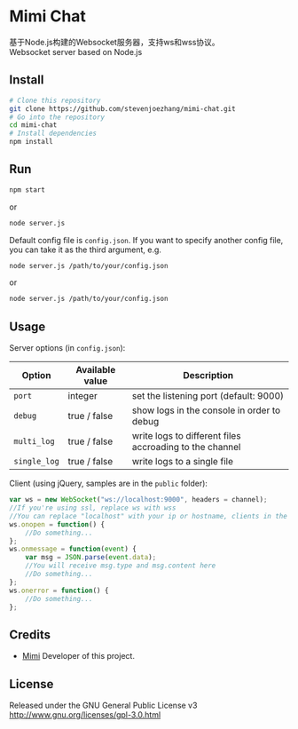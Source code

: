 # Mimi Chat

基于Node.js构建的Websocket服务器，支持ws和wss协议。  
Websocket server based on Node.js

## Install
```bash
# Clone this repository
git clone https://github.com/stevenjoezhang/mimi-chat.git
# Go into the repository
cd mimi-chat
# Install dependencies
npm install
```

## Run
```bash
npm start
```
or 
```bash
node server.js
```

Default config file is `config.json`. If you want to specify another config file, you can take it as the third argument, e.g.
```bash
node server.js /path/to/your/config.json
```
or 
```bash
node server.js /path/to/your/config.json
```

## Usage
Server options (in `config.json`):

| Option       | Available value | Description                                             |
|--------------|-----------------|---------------------------------------------------------|
| `port`       | integer         | set the listening port (default: 9000)                  |
| `debug`      | true / false    | show logs in the console in order to debug              |
| `multi_log`  | true / false    | write logs to different files accroading to the channel |
| `single_log` | true / false    | write logs to a single file                             |

Client (using jQuery, samples are in the `public` folder):
```javascript
var ws = new WebSocket("ws://localhost:9000", headers = channel);
//If you're using ssl, replace ws with wss
//You can replace "localhost" with your ip or hostname, clients in the same channel can send messages to each other
ws.onopen = function() {
	//Do something...
};
ws.onmessage = function(event) {
	var msg = JSON.parse(event.data);
	//You will receive msg.type and msg.content here
	//Do something...
};
ws.onerror = function() {
	//Do something...
};
```

## Credits
* [Mimi](https://zhangshuqiao.org) Developer of this project.

## License
Released under the GNU General Public License v3  
http://www.gnu.org/licenses/gpl-3.0.html
